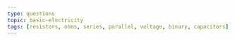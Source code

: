 ```yaml
---
type: questions
topic: basic-electricity
tags: [resistors, ohms, series, parallel, voltage, binary, capacitors]
---
```

